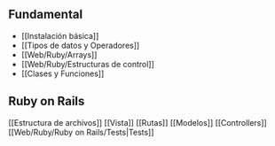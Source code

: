 ## Fundamental
-  [[Instalación básica]]
- [[Tipos de datos y Operadores]]
- [[Web/Ruby/Arrays]]
- [[Web/Ruby/Estructuras de control]]
- [[Clases y Funciones]]
## Ruby on Rails
[[Estructura de archivos]]
[[Vista]]
[[Rutas]]
[[Modelos]]
[[Controllers]]
[[Web/Ruby/Ruby on Rails/Tests|Tests]]
